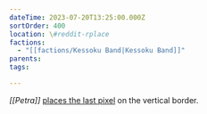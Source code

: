 ```yaml
---
dateTime: 2023-07-20T13:25:00.000Z
sortOrder: 400
location: \#reddit-rplace
factions:
  - "[[factions/Kessoku Band|Kessoku Band]]"
parents: 
tags: 

---
```

*[[Petra]]* [places the last pixel](discord://discord.com/channels/1093664259273130084/1131230952119615600/1131577716064387123) on the vertical border.
